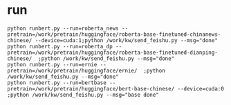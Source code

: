 # run
    python runbert.py --run=roberta_news --pretrain=/work/pretrain/huggingface/roberta-base-finetuned-chinanews-chinese/ --device=cuda:1;python /work/kw/send_feishu.py --msg="done"
    python runbert.py --run=roberta_dp --pretrain=/work/pretrain/huggingface/roberta-base-finetuned-dianping-chinese/  ;python /work/kw/send_feishu.py --msg="done"
    python runbert.py --run=ernie --pretrain=/work/pretrain/huggingface/ernie/  ;python /work/kw/send_feishu.py --msg="done"
    python runbert.py --run=bertbase --pretrain=/work/pretrain/huggingface/bert-base-chinese/ --device=cuda:0  ;python /work/kw/send_feishu.py --msg="base done"


